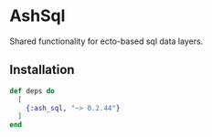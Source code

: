 # AshSql

Shared functionality for ecto-based sql data layers.

## Installation

```elixir
def deps do
  [
    {:ash_sql, "~> 0.2.44"}
  ]
end
```
